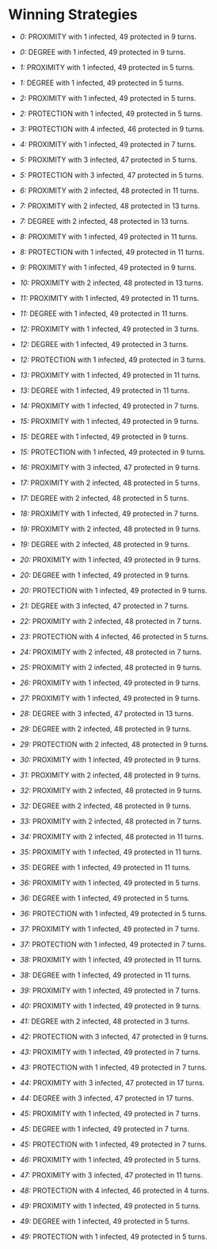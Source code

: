# Winning Strategies

* _0:_ PROXIMITY with 1 infected, 49 protected in 9 turns.


* _0:_ DEGREE with 1 infected, 49 protected in 9 turns.


* _1:_ PROXIMITY with 1 infected, 49 protected in 5 turns.


* _1:_ DEGREE with 1 infected, 49 protected in 5 turns.


* _2:_ PROXIMITY with 1 infected, 49 protected in 5 turns.


* _2:_ PROTECTION with 1 infected, 49 protected in 5 turns.


* _3:_ PROTECTION with 4 infected, 46 protected in 9 turns.


* _4:_ PROXIMITY with 1 infected, 49 protected in 7 turns.


* _5:_ PROXIMITY with 3 infected, 47 protected in 5 turns.


* _5:_ PROTECTION with 3 infected, 47 protected in 5 turns.


* _6:_ PROXIMITY with 2 infected, 48 protected in 11 turns.


* _7:_ PROXIMITY with 2 infected, 48 protected in 13 turns.


* _7:_ DEGREE with 2 infected, 48 protected in 13 turns.


* _8:_ PROXIMITY with 1 infected, 49 protected in 11 turns.


* _8:_ PROTECTION with 1 infected, 49 protected in 11 turns.


* _9:_ PROXIMITY with 1 infected, 49 protected in 9 turns.


* _10:_ PROXIMITY with 2 infected, 48 protected in 13 turns.


* _11:_ PROXIMITY with 1 infected, 49 protected in 11 turns.


* _11:_ DEGREE with 1 infected, 49 protected in 11 turns.


* _12:_ PROXIMITY with 1 infected, 49 protected in 3 turns.


* _12:_ DEGREE with 1 infected, 49 protected in 3 turns.


* _12:_ PROTECTION with 1 infected, 49 protected in 3 turns.


* _13:_ PROXIMITY with 1 infected, 49 protected in 11 turns.


* _13:_ DEGREE with 1 infected, 49 protected in 11 turns.


* _14:_ PROXIMITY with 1 infected, 49 protected in 7 turns.


* _15:_ PROXIMITY with 1 infected, 49 protected in 9 turns.


* _15:_ DEGREE with 1 infected, 49 protected in 9 turns.


* _15:_ PROTECTION with 1 infected, 49 protected in 9 turns.


* _16:_ PROXIMITY with 3 infected, 47 protected in 9 turns.


* _17:_ PROXIMITY with 2 infected, 48 protected in 5 turns.


* _17:_ DEGREE with 2 infected, 48 protected in 5 turns.


* _18:_ PROXIMITY with 1 infected, 49 protected in 7 turns.


* _19:_ PROXIMITY with 2 infected, 48 protected in 9 turns.


* _19:_ DEGREE with 2 infected, 48 protected in 9 turns.


* _20:_ PROXIMITY with 1 infected, 49 protected in 9 turns.


* _20:_ DEGREE with 1 infected, 49 protected in 9 turns.


* _20:_ PROTECTION with 1 infected, 49 protected in 9 turns.


* _21:_ DEGREE with 3 infected, 47 protected in 7 turns.


* _22:_ PROXIMITY with 2 infected, 48 protected in 7 turns.


* _23:_ PROTECTION with 4 infected, 46 protected in 5 turns.


* _24:_ PROXIMITY with 2 infected, 48 protected in 7 turns.


* _25:_ PROXIMITY with 2 infected, 48 protected in 9 turns.


* _26:_ PROXIMITY with 1 infected, 49 protected in 9 turns.


* _27:_ PROXIMITY with 1 infected, 49 protected in 9 turns.


* _28:_ DEGREE with 3 infected, 47 protected in 13 turns.


* _29:_ DEGREE with 2 infected, 48 protected in 9 turns.


* _29:_ PROTECTION with 2 infected, 48 protected in 9 turns.


* _30:_ PROXIMITY with 1 infected, 49 protected in 9 turns.


* _31:_ PROXIMITY with 2 infected, 48 protected in 9 turns.


* _32:_ PROXIMITY with 2 infected, 48 protected in 9 turns.


* _32:_ DEGREE with 2 infected, 48 protected in 9 turns.


* _33:_ PROXIMITY with 2 infected, 48 protected in 7 turns.


* _34:_ PROXIMITY with 2 infected, 48 protected in 11 turns.


* _35:_ PROXIMITY with 1 infected, 49 protected in 11 turns.


* _35:_ DEGREE with 1 infected, 49 protected in 11 turns.


* _36:_ PROXIMITY with 1 infected, 49 protected in 5 turns.


* _36:_ DEGREE with 1 infected, 49 protected in 5 turns.


* _36:_ PROTECTION with 1 infected, 49 protected in 5 turns.


* _37:_ PROXIMITY with 1 infected, 49 protected in 7 turns.


* _37:_ PROTECTION with 1 infected, 49 protected in 7 turns.


* _38:_ PROXIMITY with 1 infected, 49 protected in 11 turns.


* _38:_ DEGREE with 1 infected, 49 protected in 11 turns.


* _39:_ PROXIMITY with 1 infected, 49 protected in 7 turns.


* _40:_ PROXIMITY with 1 infected, 49 protected in 9 turns.


* _41:_ DEGREE with 2 infected, 48 protected in 3 turns.


* _42:_ PROTECTION with 3 infected, 47 protected in 9 turns.


* _43:_ PROXIMITY with 1 infected, 49 protected in 7 turns.


* _43:_ PROTECTION with 1 infected, 49 protected in 7 turns.


* _44:_ PROXIMITY with 3 infected, 47 protected in 17 turns.


* _44:_ DEGREE with 3 infected, 47 protected in 17 turns.


* _45:_ PROXIMITY with 1 infected, 49 protected in 7 turns.


* _45:_ DEGREE with 1 infected, 49 protected in 7 turns.


* _45:_ PROTECTION with 1 infected, 49 protected in 7 turns.


* _46:_ PROXIMITY with 1 infected, 49 protected in 5 turns.


* _47:_ PROXIMITY with 3 infected, 47 protected in 11 turns.


* _48:_ PROTECTION with 4 infected, 46 protected in 4 turns.


* _49:_ PROXIMITY with 1 infected, 49 protected in 5 turns.


* _49:_ DEGREE with 1 infected, 49 protected in 5 turns.


* _49:_ PROTECTION with 1 infected, 49 protected in 5 turns.


